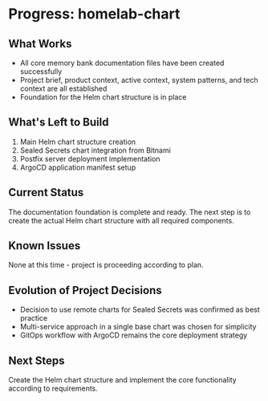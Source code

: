 # Progress: homelab-chart

## What Works
- All core memory bank documentation files have been created successfully
- Project brief, product context, active context, system patterns, and tech context are all established
- Foundation for the Helm chart structure is in place

## What's Left to Build
1. Main Helm chart structure creation
2. Sealed Secrets chart integration from Bitnami
3. Postfix server deployment implementation
4. ArgoCD application manifest setup

## Current Status
The documentation foundation is complete and ready. The next step is to create the actual Helm chart structure with all required components.

## Known Issues
None at this time - project is proceeding according to plan.

## Evolution of Project Decisions
- Decision to use remote charts for Sealed Secrets was confirmed as best practice
- Multi-service approach in a single base chart was chosen for simplicity
- GitOps workflow with ArgoCD remains the core deployment strategy

## Next Steps
Create the Helm chart structure and implement the core functionality according to requirements.
